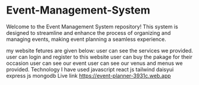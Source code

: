 # Event-Management-System
Welcome to the Event Management System repository! This system is designed to streamline and enhance the process of organizing and managing events, making event planning a seamless experience.

my website fetures are given below:
user can see the services we provided.
user can login and register to this website
user can buy the pakage for their occasion
user can see our event
user can see our venus and menus we provided.
Technology I have used
javascript
react js
tailwind
daisyui
express js
mongodb
Live link
https://event-planner-3931c.web.app
